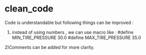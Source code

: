 # clean_code
Code is understandable but following things can be improved :
1) instead of using numbers , we can use macro like :
#define MIN_TIRE_PRESSURE 30.0
#define MAX_TIRE_PRESSURE 35.0

2)Comments can be added for more clarity.
